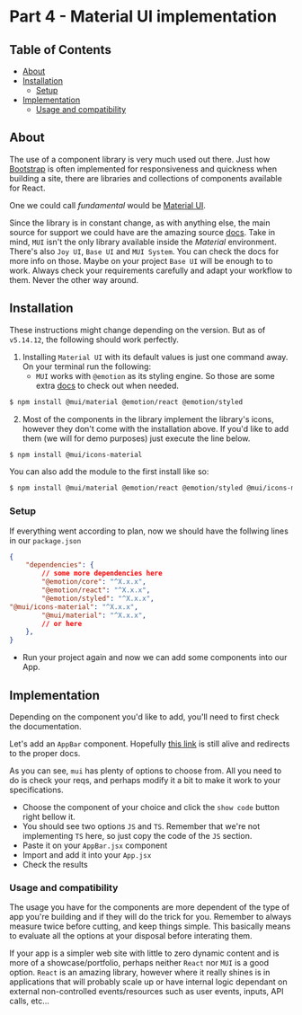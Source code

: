 # Part 4 - Material UI implementation

## Table of Contents

<!-- toc -->

- [About](#about)
- [Installation](#installation)
  - [Setup](#setup)
- [Implementation](#implementation)
  - [Usage and compatibility](#usage-and-compatibility)

<!-- tocstop -->

## About

The use of a component library is very much used out there. Just how [Bootstrap](https://getbootstrap.com/) is often implemented for responsiveness and quickness when building a site, there are libraries and collections of components available for React.

One we could call *fundamental* would be [Material UI](https://mui.com/). 

Since the library is in constant change, as with anything else, the main source for support we could have are the amazing source [docs](https://mui.com/material-ui/). Take in mind, `MUI` isn't the only library available inside the *Material* environment. There's also `Joy UI`, `Base UI` and `MUI System`. You can check the docs for more info on those. Maybe on your project `Base UI` will be enough to to work. Always check your requirements carefully and adapt your workflow to them. Never the other way around.

## Installation

These instructions might change depending on the version. But as of `v5.14.12`, the following should work perfectly.

1. Installing `Material UI` with its default values is just one command away. On your terminal run the following:
    - `MUI` works with `@emotion` as its styling engine. So those are some extra [docs](https://emotion.sh/docs/introduction) to check out when needed.

```bash
$ npm install @mui/material @emotion/react @emotion/styled
```

2. Most of the components in the library implement the library's icons, however they don't come with the installation above. If you'd like to add them (we will for demo purposes) just execute the line below.

```bash
$ npm install @mui/icons-material
```

You can also add the module to the first install like so:

```bash
$ npm install @mui/material @emotion/react @emotion/styled @mui/icons-material
```



### Setup


If everything went according to plan, now we should have the follwing lines in our `package.json`

```json
{
    "dependencies": {
        // some more dependencies here
        "@emotion/core": "^X.x.x",
        "@emotion/react": "^X.x.x",
        "@emotion/styled": "^X.x.x",
"@mui/icons-material": "^X.x.x",
        "@mui/material": "^X.x.x",
        // or here
    },
}
```

- Run your project again and now we can add some components into our App.

## Implementation

Depending on the component you'd like to add, you'll need to first check the documentation.

Let's add an `AppBar` component. Hopefully [this link](https://mui.com/material-ui/react-app-bar/) is still alive and redirects to the proper docs.

As you can see, `mui` has plenty of options to choose from. All you need to do is check your reqs, and perhaps modify it a bit to make it work to your specifications.

 - Choose the component of your choice and click the `show code` button right bellow it.
 - You should see two options `JS` and `TS`. Remember that we're not implementing `TS` here, so just copy the code of the `JS` section.
 - Paste it on your `AppBar.jsx` component
 - Import and add it into your `App.jsx`
 - Check the results

### Usage and compatibility

The usage you have for the components are more dependent of the type of app you're building and if they will do the trick for you. Remember to always measure twice before cutting, and keep things simple. This basically means to evaluate all the options at your disposal before interating them.

If your app is a simpler web site with little to zero dynamic content and is more of a showcase/portfolio, perhaps neither `React` nor `MUI` is a good option. `React` is an amazing library, however where it really shines is in applications that will probably scale up or have internal logic dependant on external non-controlled events/resources such as user events, inputs, API calls, etc...
